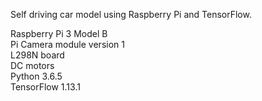 Self driving car model using Raspberry Pi and TensorFlow.

Raspberry Pi 3 Model B<br/>
Pi Camera module version 1<br/>
L298N board<br/>
DC motors<br/>
Python 3.6.5<br/>
TensorFlow 1.13.1
